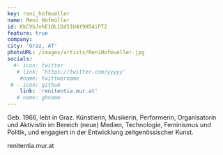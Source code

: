 ```yaml
---
key: reni_hofmueller
name: Reni Hofmüller
id: KkCVbJvhE1OL1Dd51U4t9H54iFT2
feature: true
company: 
city: 'Graz, AT'
photoURL: /images/artists/ReniHofmueller.jpg
socials:
  #- icon: twitter
   # link: 'https://twitter.com/yyyyy'
    #name: twittwername
 # - icon: github
    link: 'renitentia.mur.at'
   # name: ghname
---
```


Geb. 1966, lebt in Graz.
Künstlerin, Musikerin, Performerin, Organisatorin und Aktivistin im Bereich (neue) Medien, Technologie, Feminismus und Politik, und engagiert in der Entwicklung zeitgenössischer Kunst.

renitentia.mur.at
